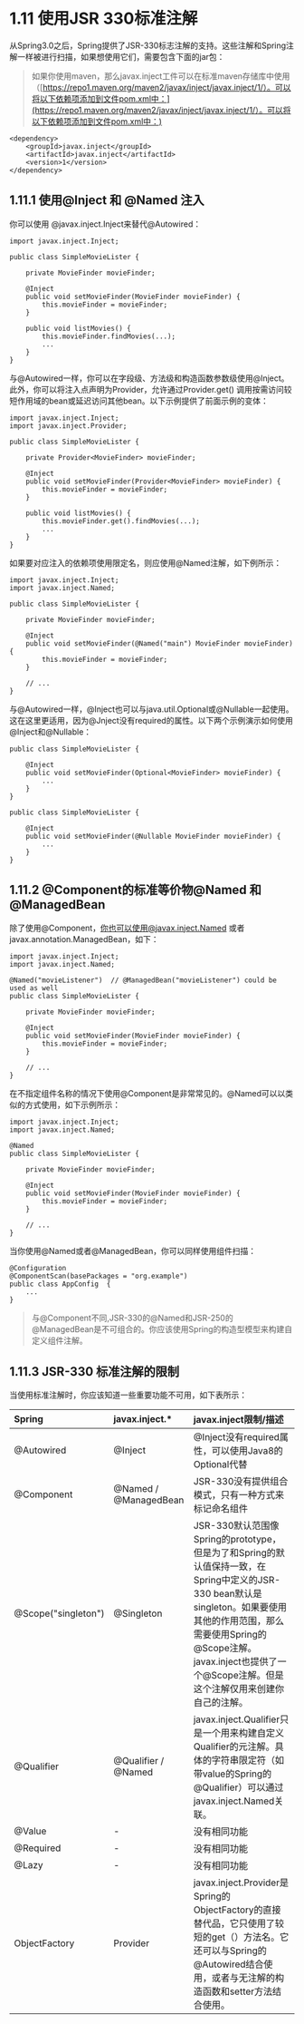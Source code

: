 # 1.11 使用JSR 330标准注解

从Spring3.0之后，Spring提供了JSR-330标志注解的支持。这些注解和Spring注解一样被进行扫描，如果想使用它们，需要包含下面的jar包：

> 如果你使用maven，那么javax.inject工件可以在标准maven存储库中使用（[https://repo1.maven.org/maven2/javax/inject/javax.inject/1/）。可以将以下依赖项添加到文件pom.xml中：](https://repo1.maven.org/maven2/javax/inject/javax.inject/1/）。可以将以下依赖项添加到文件pom.xml中：)

```text
<dependency>
    <groupId>javax.inject</groupId>
    <artifactId>javax.inject</artifactId>
    <version>1</version>
</dependency>
```

## 1.11.1 使用@Inject 和 @Named 注入

你可以使用 @javax.inject.Inject来替代@Autowired：

```text
import javax.inject.Inject;

public class SimpleMovieLister {

    private MovieFinder movieFinder;

    @Inject
    public void setMovieFinder(MovieFinder movieFinder) {
        this.movieFinder = movieFinder;
    }

    public void listMovies() {
        this.movieFinder.findMovies(...);
        ...
    }
}
```

与@Autowired一样，你可以在字段级、方法级和构造函数参数级使用@Inject。此外，你可以将注入点声明为Provider，允许通过Provider.get\(\) 调用按需访问较短作用域的bean或延迟访问其他bean。以下示例提供了前面示例的变体：

```text
import javax.inject.Inject;
import javax.inject.Provider;

public class SimpleMovieLister {

    private Provider<MovieFinder> movieFinder;

    @Inject
    public void setMovieFinder(Provider<MovieFinder> movieFinder) {
        this.movieFinder = movieFinder;
    }

    public void listMovies() {
        this.movieFinder.get().findMovies(...);
        ...
    }
}
```

如果要对应注入的依赖项使用限定名，则应使用@Named注解，如下例所示：

```text
import javax.inject.Inject;
import javax.inject.Named;

public class SimpleMovieLister {

    private MovieFinder movieFinder;

    @Inject
    public void setMovieFinder(@Named("main") MovieFinder movieFinder) {
        this.movieFinder = movieFinder;
    }

    // ...
}
```

与@Autowired一样，@Inject也可以与java.util.Optional或@Nullable一起使用。这在这里更适用，因为@Jnject没有required的属性。以下两个示例演示如何使用@Inject和@Nullable：

```text
public class SimpleMovieLister {

    @Inject
    public void setMovieFinder(Optional<MovieFinder> movieFinder) {
        ...
    }
}
```

```text
public class SimpleMovieLister {

    @Inject
    public void setMovieFinder(@Nullable MovieFinder movieFinder) {
        ...
    }
}
```

## 1.11.2 @Component的标准等价物@Named 和 @ManagedBean

除了使用@Component，你也可以使用@javax.inject.Named 或者 javax.annotation.ManagedBean，如下：

```text
import javax.inject.Inject;
import javax.inject.Named;

@Named("movieListener")  // @ManagedBean("movieListener") could be used as well
public class SimpleMovieLister {

    private MovieFinder movieFinder;

    @Inject
    public void setMovieFinder(MovieFinder movieFinder) {
        this.movieFinder = movieFinder;
    }

    // ...
}
```

在不指定组件名称的情况下使用@Component是非常常见的。@Named可以以类似的方式使用，如下示例所示：

```text
import javax.inject.Inject;
import javax.inject.Named;

@Named
public class SimpleMovieLister {

    private MovieFinder movieFinder;

    @Inject
    public void setMovieFinder(MovieFinder movieFinder) {
        this.movieFinder = movieFinder;
    }

    // ...
}
```

当你使用@Named或者@ManagedBean，你可以同样使用组件扫描：

```text
@Configuration
@ComponentScan(basePackages = "org.example")
public class AppConfig  {
    ...
}
```

> 与@Component不同,JSR-330的@Named和JSR-250的@ManagedBean是不可组合的。你应该使用Spring的构造型模型来构建自定义组件注解。

## 1.11.3 JSR-330 标准注解的限制

当使用标准注解时，你应该知道一些重要功能不可用，如下表所示：

| Spring | javax.inject.\* | javax.inject限制/描述 |
| :--- | :--- | :--- |
| @Autowired | @Inject | @Inject没有required属性，可以使用Java8的Optional代替 |
| @Component | @Named / @ManagedBean | JSR-330没有提供组合模式，只有一种方式来标记命名组件 |
| @Scope\("singleton"\) | @Singleton | JSR-330默认范围像Spring的prototype，但是为了和Spring的默认值保持一致，在Spring中定义的JSR-330 bean默认是singleton。如果要使用其他的作用范围，那么需要使用Spring的@Scope注解。javax.inject也提供了一个@Scope注解。但是这个注解仅用来创建你自己的注解。 |
| @Qualifier | @Qualifier / @Named | javax.inject.Qualifier只是一个用来构建自定义Qualifier的元注解。具体的字符串限定符（如带value的Spring的@Qualifier）可以通过javax.inject.Named关联。 |
| @Value | - | 没有相同功能 |
| @Required | - | 没有相同功能 |
| @Lazy | - | 没有相同功能 |
| ObjectFactory | Provider | javax.inject.Provider是Spring的ObjectFactory的直接替代品，它只使用了较短的get（）方法名。它还可以与Spring的@Autowired结合使用，或者与无注解的构造函数和setter方法结合使用。 |

